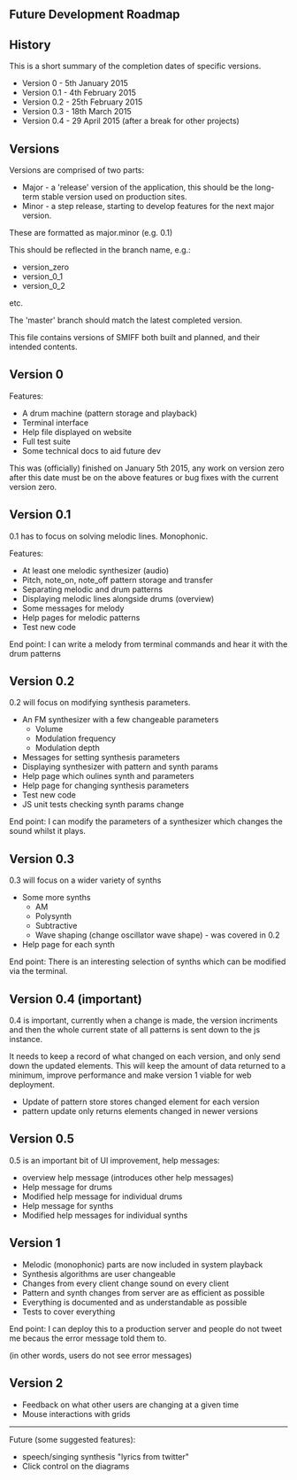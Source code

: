 Future Development Roadmap
--------------------------

History
-------

This is a short summary of the completion dates of specific versions.

* Version 0 - 5th January 2015
* Version 0.1 - 4th February 2015
* Version 0.2 - 25th February 2015
* Version 0.3 - 18th March 2015
* Version 0.4 - 29 April 2015 (after a break for other projects)

Versions
--------

Versions are comprised of two parts:

* Major - a 'release' version of the application, this should be the long-term stable version used on production sites.
* Minor - a step release, starting to develop features for the next major version.

These are formatted as major.minor (e.g. 0.1)

This should be reflected in the branch name, e.g.:

* version_zero
* version_0_1
* version_0_2

etc.

The 'master' branch should match the latest completed version.

This file contains versions of SMIFF both built and planned, and their intended contents. 

Version 0
---------

Features:

* A drum machine (pattern storage and playback)
* Terminal interface
* Help file displayed on website
* Full test suite
* Some technical docs to aid future dev

This was (officially) finished on January 5th 2015, any work on version zero after this date must be on the above features or bug fixes with the current version zero.


Version 0.1
-----------

0.1 has to focus on solving melodic lines. Monophonic.

Features:

* At least one melodic synthesizer (audio)
* Pitch, note_on, note_off pattern storage and transfer
* Separating melodic and drum patterns
* Displaying melodic lines alongside drums (overview) 
* Some messages for melody
* Help pages for melodic patterns
* Test new code 

End point: I can write a melody from terminal commands and hear it with the drum patterns

Version 0.2
-----------

0.2 will focus on modifying synthesis parameters.

* An FM synthesizer with a few changeable parameters
  * Volume
  * Modulation frequency
  * Modulation depth 
* Messages for setting synthesis parameters
* Displaying synthesizer with pattern and synth params
* Help page which oulines synth and parameters
* Help page for changing synthesis parameters
* Test new code
* JS unit tests checking synth params change

End point: I can modify the parameters of a synthesizer which changes the sound whilst it plays.

Version 0.3
-----------

0.3 will focus on a wider variety of synths 

* Some more synths
  * AM
  * Polysynth
  * Subtractive
  * Wave shaping (change oscillator wave shape) - was covered in 0.2
* Help page for each synth

End point: There is an interesting selection of synths which can be modified via the terminal.

Version 0.4 (important)
-----------------------

0.4 is important, currently when a change is made, the version incriments and then the whole current state of all patterns is sent down to the js instance.

It needs to keep a record of what changed on each version, and only send down the updated elements. This will keep the amount of data returned to a minimum, improve performance and make version 1 viable for web deployment.

* Update of pattern store stores changed element for each version
* pattern update only returns elements changed in newer versions

Version 0.5
-----------

0.5 is an important bit of UI improvement, help messages:

* overview help message (introduces other help messages)
* Help message for drums
* Modified help message for individual drums
* Help message for synths
* Modified help messages for individual synths

Version 1
---------

* Melodic (monophonic) parts are now included in system playback
* Synthesis algorithms are user changeable
* Changes from every client change sound on every client
* Pattern and synth changes from server are as efficient as possible
* Everything is documented and as understandable as possible
* Tests to cover everything

End point: I can deploy this to a production server and people do not tweet me becaus the error message told them to. 

(in other words, users do not see error messages)

Version 2
----------

* Feedback on what other users are changing at a given time
* Mouse interactions with grids 

--------------------------------------------------------

Future (some suggested features): 

* speech/singing synthesis "lyrics from twitter"
* Click control on the diagrams





